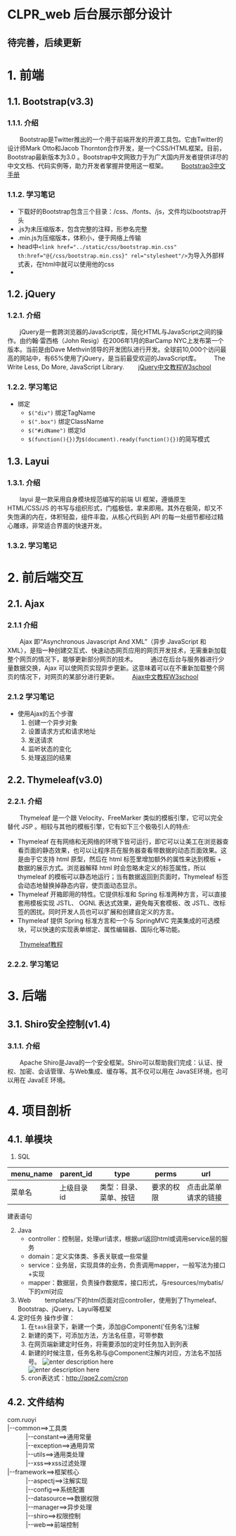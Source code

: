 # CLPR_web  后台展示部分设计 
## 待完善，后续更新

# 1. 前端
## 1.1. Bootstrap(v3.3)
### 1.1.1. 介绍
&emsp;&emsp;Bootstrap是Twitter推出的一个用于前端开发的开源工具包。它由Twitter的设计师Mark Otto和Jacob Thornton合作开发，是一个CSS/HTML框架。目前，Bootstrap最新版本为3.0 。Bootstrap中文网致力于为广大国内开发者提供详尽的中文文档、代码实例等，助力开发者掌握并使用这一框架。
&emsp;&emsp;[Bootstrap3中文手册](https://v3.bootcss.com/)
### 1.1.2. 学习笔记
- 下载好的Bootstrap包含三个目录：/css、/fonts、/js，文件均以bootstrap开头
- .js为未压缩版本，包含完整的注释，形参名完整
- .min.js为压缩版本，体积小，便于网络上传输
- head中`<link href="../static/css/bootstrap.min.css" th:href="@{/css/bootstrap.min.css}" rel="stylesheet"/>`为导入外部样式表，在html中就可以使用他的css
- 

## 1.2. jQuery
### 1.2.1. 介绍
&emsp;&emsp;jQuery是一套跨浏览器的JavaScript库，简化HTML与JavaScript之间的操作。由约翰·雷西格（John Resig）在2006年1月的BarCamp NYC上发布第一个版本。当前是由Dave Methvin领导的开发团队进行开发。全球前10,000个访问最高的网站中，有65%使用了jQuery，是当前最受欢迎的JavaScript库。
&emsp;&emsp;The Write Less, Do More, JavaScript Library.
&emsp;&emsp;[jQuery中文教程W3school](https://www.w3school.com.cn/jquery/index.asp)
### 1.2.2. 学习笔记
- 绑定
	- `$("div")` 绑定TagName
	- `$(".box")` 绑定ClassName
	- `$("#idName")` 绑定Id
	- `$(function(){})`为`$(document).ready(function(){})`的简写模式
## 1.3. Layui
### 1.3.1. 介绍
&emsp;&emsp;layui 是一款采用自身模块规范编写的前端 UI 框架，遵循原生 HTML/CSS/JS 的书写与组织形式，门槛极低，拿来即用。其外在极简，却又不失饱满的内在，体积轻盈，组件丰盈，从核心代码到 API 的每一处细节都经过精心雕琢，非常适合界面的快速开发。
### 1.3.2. 学习笔记
# 2. 前后端交互
## 2.1. Ajax
### 2.1.1 介绍
&emsp;&emsp;Ajax 即“Asynchronous Javascript And XML”（异步 JavaScript 和 XML），是指一种创建交互式、快速动态网页应用的网页开发技术，无需重新加载整个网页的情况下，能够更新部分网页的技术。
&emsp;&emsp;通过在后台与服务器进行少量数据交换，Ajax 可以使网页实现异步更新。这意味着可以在不重新加载整个网页的情况下，对网页的某部分进行更新。
&emsp;&emsp;[Ajax中文教程W3school](https://www.w3school.com.cn/ajax/index.asp)
### 2.1.2 学习笔记
- 使用Ajax的五个步骤
	1. 创建一个异步对象
	2. 设置请求方式和请求地址
	3. 发送请求
	4. 监听状态的变化
	5. 处理返回的结果
## 2.2. Thymeleaf(v3.0)
### 2.2.1. 介绍
&emsp;&emsp;Thymeleaf 是一个跟 Velocity、FreeMarker 类似的模板引擎，它可以完全替代 JSP 。相较与其他的模板引擎，它有如下三个极吸引人的特点:
- Thymeleaf 在有网络和无网络的环境下皆可运行，即它可以让美工在浏览器查看页面的静态效果，也可以让程序员在服务器查看带数据的动态页面效果。这是由于它支持 html 原型，然后在 html 标签里增加额外的属性来达到模板 + 数据的展示方式。浏览器解释 html 时会忽略未定义的标签属性，所以 thymeleaf 的模板可以静态地运行；当有数据返回到页面时，Thymeleaf 标签会动态地替换掉静态内容，使页面动态显示。
- Thymeleaf 开箱即用的特性。它提供标准和 Spring 标准两种方言，可以直接套用模板实现 JSTL、 OGNL 表达式效果，避免每天套模板、改 JSTL、改标签的困扰。同时开发人员也可以扩展和创建自定义的方言。
- Thymeleaf 提供 Spring 标准方言和一个与 SpringMVC 完美集成的可选模块，可以快速的实现表单绑定、属性编辑器、国际化等功能。

&emsp;&emsp;[Thymeleaf教程](https://tutorial.e-learn.cn/read/thymeleaf/index)
### 2.2.2. 学习笔记
# 3. 后端
## 3.1. Shiro安全控制(v1.4)
### 3.1.1. 介绍
&emsp;&emsp;Apache Shiro是Java的一个安全框架。Shiro可以帮助我们完成：认证、授权、加密、会话管理、与Web集成、缓存等。其不仅可以用在 JavaSE环境，也可以用在 JavaEE 环境。

# 4. 项目剖析
## 4.1. 单模块
1. SQL

| menu_name | parent_id  | type                   | perms      | url |
| --------- | ---------- | ---------------------- | ---------- | --- |
| 菜单名    | 上级目录id | 类型：目录、菜单、按钮 | 要求的权限 | 点击此菜单请求的链接  |

建表语句

2. Java
	- controller：控制层，处理url请求，根据url返回html或调用service层的服务
	- domain：定义实体类、多表关联或一些常量
	- service：业务层，实现具体的业务，负责调用mapper，一般写法为接口+实现
	- mapper：数据层，负责操作数据库，接口形式，与resources/mybatis/下的xml对应
3. Web
&emsp;&emsp;templates/下的html页面对应controller，使用到了Thymeleaf、Bootstrap、jQuery、Layui等框架
4. 定时任务
操作步骤：
    1. 在`task`目录下，新建一个类，添加@Component('任务名')注解
    2. 新建的类下，可添加方法，方法名任意，可带参数
    3. 在网页端新建定时任务，将需要添加的定时任务加入到列表
    4. 新建的时候注意，任务名称与@Component注解内对应，方法名不加括号。
    ![enter description here](https://aliyunosschenzj.oss-cn-beijing.aliyuncs.com/aliyunoss/1587123046104.png)    
    ![enter description here](https://aliyunosschenzj.oss-cn-beijing.aliyuncs.com/aliyunoss/1587123121618.png)
    5. cron表达式：http://qqe2.com/cron
## 4.2. 文件结构
com.ruoyi  
|--common==>工具类  
&emsp;&emsp;&emsp;|--constant==>通用常量  
&emsp;&emsp;&emsp;|--exception==>通用异常  
&emsp;&emsp;&emsp;|--utils==>通用类处理  
&emsp;&emsp;&emsp;|--xss==>xss过滤处理  
|--framework==>框架核心  
&emsp;&emsp;&emsp;|--aspectj==>注解实现  
&emsp;&emsp;&emsp;|--config==>系统配置  
&emsp;&emsp;&emsp;|--datasource==>数据权限  
&emsp;&emsp;&emsp;|--manager==>异步处理  
&emsp;&emsp;&emsp;|--shiro==>权限控制  
&emsp;&emsp;&emsp;|--web==>前端控制  
 
